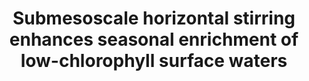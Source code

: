 ---
title: "Submesoscale horizontal stirring enhances seasonal enrichment of low-chlorophyll surface waters"
authors: "Fadida, Y., V. Verma, R. Barkan, E. Biton, A. Solodoch, Y. Lehahn"
journal: "Submitted"
year: "Submitted"
doi: ""
url: ""
pdf: false
openAccess: false
abstract: ""
keywords: ["submesoscale", "horizontal stirring", "chlorophyll", "ocean dynamics"]
featured: false
status: "submitted"
---
